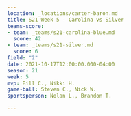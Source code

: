 ```yaml
---
location: _locations/carter-baron.md
title: S21 Week 5 - Carolina vs Silver
teams-score:
- team: _teams/s21-carolina-blue.md
  score: 42
- team: _teams/s21-silver.md
  score: 6
field: "2"
date: 2021-10-17T12:00:00.000-04:00
season: 21
week: 5
mvp: Bill C., Nikki H.
game-ball: Steven C., Nick W.
sportsperson: Nolan L., Brandon T.

---
```

